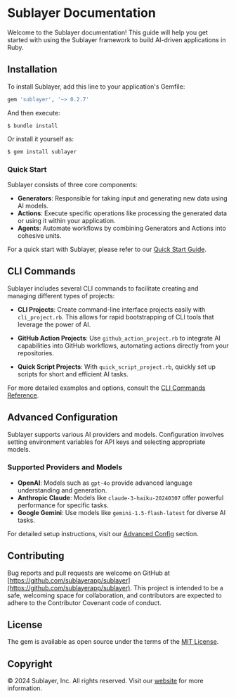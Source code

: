 # Sublayer Documentation

Welcome to the Sublayer documentation! This guide will help you get started with using the Sublayer framework to build AI-driven applications in Ruby.

## Installation

To install Sublayer, add this line to your application's Gemfile:

```ruby
gem 'sublayer', '~> 0.2.7'
```

And then execute:

```shell
$ bundle install
```

Or install it yourself as:

```shell
$ gem install sublayer
```

### Quick Start

Sublayer consists of three core components:

- **Generators**: Responsible for taking input and generating new data using AI models.
- **Actions**: Execute specific operations like processing the generated data or using it within your application.
- **Agents**: Automate workflows by combining Generators and Actions into cohesive units.

For a quick start with Sublayer, please refer to our [Quick Start Guide](docs/quick_start.md).

## CLI Commands

Sublayer includes several CLI commands to facilitate creating and managing different types of projects:

- **CLI Projects**: Create command-line interface projects easily with `cli_project.rb`. This allows for rapid bootstrapping of CLI tools that leverage the power of AI.
  
- **GitHub Action Projects**: Use `github_action_project.rb` to integrate AI capabilities into GitHub workflows, automating actions directly from your repositories.

- **Quick Script Projects**: With `quick_script_project.rb`, quickly set up scripts for short and efficient AI tasks.

For more detailed examples and options, consult the [CLI Commands Reference](docs/cli_commands.md).

## Advanced Configuration

Sublayer supports various AI providers and models. Configuration involves setting environment variables for API keys and selecting appropriate models.

### Supported Providers and Models

- **OpenAI**: Models such as `gpt-4o` provide advanced language understanding and generation.
- **Anthropic Claude**: Models like `claude-3-haiku-20240307` offer powerful performance for specific tasks.
- **Google Gemini**: Use models like `gemini-1.5-flash-latest` for diverse AI tasks.

For detailed setup instructions, visit our [Advanced Config](docs/advanced_config.md) section.

## Contributing

Bug reports and pull requests are welcome on GitHub at [https://github.com/sublayerapp/sublayer](https://github.com/sublayerapp/sublayer). This project is intended to be a safe, welcoming space for collaboration, and contributors are expected to adhere to the Contributor Covenant code of conduct.

## License

The gem is available as open source under the terms of the [MIT License](https://opensource.org/licenses/MIT).

## Copyright

&copy; 2024 Sublayer, Inc. All rights reserved. Visit our [website](https://sublayer.com) for more information.